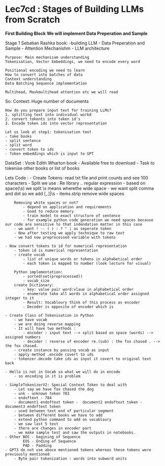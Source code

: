 # Lec7cd  : Stages of Building LLMs from Scratch

**First Building Block** 
**We will implement Data Preperation and Sample** 

Stage 1 Sebatian Rashka book:
    -building LLM
        - Data Preperation and Sample
        - Attention Mechanishm 
        - LLM architecture

    Purpose: Main mechanisam understanding 
    Tokenisation, Vector Embeddings, we need to encode every word

    Positional encoding we need to learn
    How to convert into batches of data
    Context understanding
    Data Batching Sequence implementation

    Multihead, Maskmultihead attention etc we will read

So:
    Context: Huge number of documents


    How do you prepare input text for training LLMs?
    1. splitting text into individual workd 
    2. convert tokents into token id's
    3. Encode token ids into vector representation

    Let us look at step1: tokenisation text
    - take books
    - split sentence
    - split word
    - convert token to ids
    - Token embeddings which is input to GPT

DataSet :
    Vook Edith Wharton book
    - Available free to download
    - Task to tokenise other books or list of books

Lets Code :
    - Create Tokens: read txt file and print counts and see 100 characters
    - Split we use : Re library .. regular expression
        - based on space(\s) we split \s means wherethe wide space
        - we want split comma and dot so we add [,.]|\s
        - items.strip remove wide spaces

        Removing white spaces or not?
            - depend on application and requirements
            - Good to reduce memory
            - train model to exact structure of sentence
            - for example python code generation we need spaces because our code are sensitive to that indendation matter in this case
        - we want ! -- ( ) : ? " | as seperate token
        - Now after testing we apply technique to raw text
        - we had now preprocessed variable with tokens
    
    - Now convert tokens to id for numerical representation
        - token id is numerical representation
        - create vocab
            - list of unique words or tokens in alphabetical order
            - each token is mapped to number (look lecture for visual)
        
        Python implementation:
            - sorted(set(preprocessed))
            - vocab_size
        create Dictionary:
            - key: value pair word:vlaue in alphabetical order
            - enumerate take all words in alphabetical order assigned integer to it
            - Result: Vocabloury think of this process as encoder
            - Decoder is opposite of encoder which is 
    
    - Create Class of Tokenisation in Python 
        - we have vocab
        - we are doing reverse mapping
        - It will have two methods :
            - encoder : input text --> split based on space (words) --> assigned numbers
            - decoder : reverse of encoder re.(sub) : the fox chased . --> the fox chased.
        - create instance by passing vocab as input
        - apply method .encode covert to ids
        - tokenzer.decode take ids as input it covert to original text back

    - Hello is not in Vocab so what we will do in encode
        - so encoding in it is problem

    - SimpleTokenizerV2: Special Context Token to deal with
        - Let say we have fox chased the dog
        - unk - unknown token 783
        - endoftext - 784
        - document1 endoftext token -  document2 endoftext token -  document3 endoftext token
        - used between text end of particular segment
        - between different books we have to add
        - extend python command to add on vocabloury
        - we saw last 5 text
        - there are changes in encoder part
        - we make sample test and saw the outputs in notebooks.
    - Other BOS - begining of Sequence
            EOS - Ending of Sequence
            PAD - Padding
    - GPT3 do not use aboce mentioned tokens whereas these tokens were previously mentioned
        - Byte pair tokenization : words into subword units




